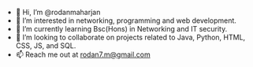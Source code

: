 - 👋 Hi, I’m @rodanmaharjan
- 👀 I’m interested in networking, programming and web development. 
- 🌱 I’m currently learning Bsc(Hons) in Networking and IT security.
- 💞️ I’m looking to collaborate on projects related to Java, Python, HTML, CSS, JS, and SQL.
- 📫 Reach me out at rodan7.m@gmail.com

<!---
rodanmaharjan/rodanmaharjan is a ✨ special ✨ repository because its `README.md` (this file) appears on your GitHub profile.
You can click the Preview link to take a look at your changes.
--->
